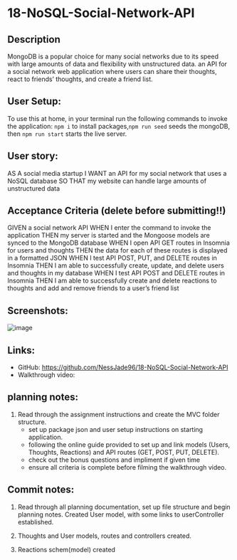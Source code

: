# 18-NoSQL-Social-Network-API

## Description

MongoDB is a popular choice for many social networks due to its speed with large amounts of data and flexibility with unstructured data. an API for a social network web application where users can share their thoughts, react to friends’ thoughts, and create a friend list.

## User Setup:

To use this at home, in your terminal run the following commands to invoke the application: `npm i` to install packages,`npm run seed` seeds the mongoDB, then `npm run start` starts the live server.

## User story:

AS A social media startup
I WANT an API for my social network that uses a NoSQL database
SO THAT my website can handle large amounts of unstructured data

## Acceptance Criteria (delete before submitting!!)

GIVEN a social network API
WHEN I enter the command to invoke the application
THEN my server is started and the Mongoose models are synced to the MongoDB database
WHEN I open API GET routes in Insomnia for users and thoughts
THEN the data for each of these routes is displayed in a formatted JSON
WHEN I test API POST, PUT, and DELETE routes in Insomnia
THEN I am able to successfully create, update, and delete users and thoughts in my database
WHEN I test API POST and DELETE routes in Insomnia
THEN I am able to successfully create and delete reactions to thoughts and add and remove friends to a user’s friend list

## Screenshots:

![image](./assets/images/)

## Links:

-   GitHub: https://github.com/NessJade96/18-NoSQL-Social-Network-API
-   Walkthrough video:

## planning notes:

1. Read through the assignment instructions and create the MVC folder structure.
    - set up package json and user setup instructions on starting application.
    - following the online guide provided to set up and link models (Users, Thoughts, Reactions) and API routes (GET, POST, PUT, DELETE).
    - check out the bonus questions and impliment if given time
    - ensure all criteria is complete before filming the walkthrough video.

## Commit notes:

1. Read through all planning documentation, set up file structure and begin planning notes. Created User model, with some links to userController established.

2. Thoughts and User models, routes and controllers created.

3. Reactions schem(model) created
